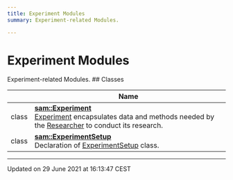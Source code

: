 ```yaml
---
title: Experiment Modules
summary: Experiment-related Modules. 

---
```


# Experiment Modules

Experiment-related Modules. ## Classes

|                | Name           |
| -------------- | -------------- |
| class | **[sam::Experiment](/doxygen/Classes/classsam_1_1_experiment/)** <br>[Experiment]() encapsulates data and methods needed by the [Researcher]() to conduct its research.  |
| class | **[sam::ExperimentSetup](/doxygen/Classes/classsam_1_1_experiment_setup/)** <br>Declaration of [ExperimentSetup]() class.  |






-------------------------------

Updated on 29 June 2021 at 16:13:47 CEST